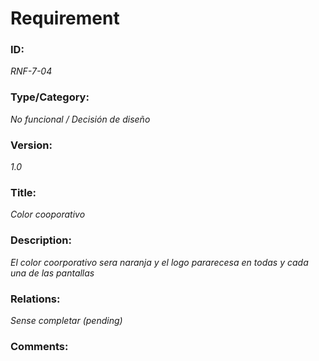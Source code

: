 # Requirement 
### ID: 
_RNF-7-04_

### Type/Category: 
_No funcional / Decisión de diseño_

### Version: 
_1.0_ 

### Title: 
_Color cooporativo_

### Description: 
_El color coorporativo sera naranja y el logo pararecesa en todas y cada una de las pantallas_

### Relations: 
_Sense completar (pending)_ 

### Comments:
